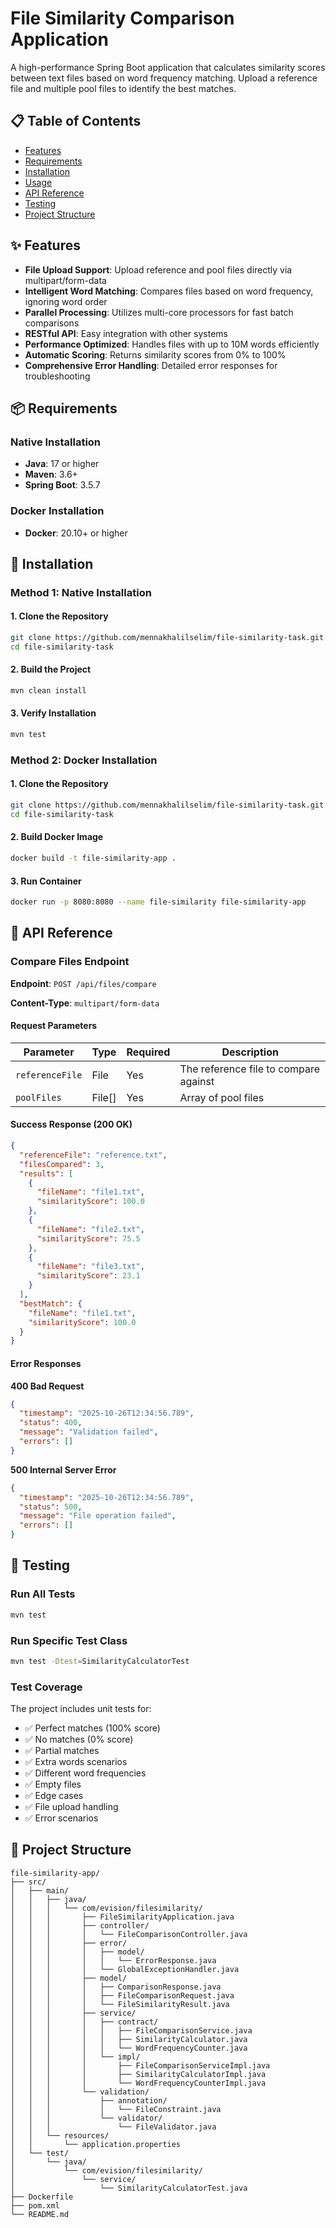 # File Similarity Comparison Application

A high-performance Spring Boot application that calculates similarity scores between text files based on word frequency matching. Upload a reference file and multiple pool files to identify the best matches.

## 📋 Table of Contents

- [Features](#features)
- [Requirements](#requirements)
- [Installation](#installation)
- [Usage](#usage)
- [API Reference](#api-reference)
- [Testing](#testing)
- [Project Structure](#project-structure)

## ✨ Features

- **File Upload Support**: Upload reference and pool files directly via multipart/form-data
- **Intelligent Word Matching**: Compares files based on word frequency, ignoring word order
- **Parallel Processing**: Utilizes multi-core processors for fast batch comparisons
- **RESTful API**: Easy integration with other systems
- **Performance Optimized**: Handles files with up to 10M words efficiently
- **Automatic Scoring**: Returns similarity scores from 0% to 100%
- **Comprehensive Error Handling**: Detailed error responses for troubleshooting

## 📦 Requirements

### Native Installation
- **Java**: 17 or higher
- **Maven**: 3.6+
- **Spring Boot**: 3.5.7

### Docker Installation
- **Docker**: 20.10+ or higher

## 🚀 Installation

### Method 1: Native Installation

#### 1. Clone the Repository

```bash
git clone https://github.com/mennakhalilselim/file-similarity-task.git
cd file-similarity-task
```

#### 2. Build the Project

```bash
mvn clean install
```

#### 3. Verify Installation

```bash
mvn test
```

### Method 2: Docker Installation

#### 1. Clone the Repository

```bash
git clone https://github.com/mennakhalilselim/file-similarity-task.git
cd file-similarity-task
```

#### 2. Build Docker Image

```bash
docker build -t file-similarity-app .
```

#### 3. Run Container

```bash
docker run -p 8080:8080 --name file-similarity file-similarity-app
```

## 📡 API Reference

### Compare Files Endpoint

**Endpoint**: `POST /api/files/compare`

**Content-Type**: `multipart/form-data`

#### Request Parameters

| Parameter | Type | Required | Description |
|-----------|------|----------|-------------|
| `referenceFile` | File | Yes | The reference file to compare against |
| `poolFiles` | File[] | Yes | Array of pool files |

#### Success Response (200 OK)

```json
{
  "referenceFile": "reference.txt",
  "filesCompared": 3,
  "results": [
    {
      "fileName": "file1.txt",
      "similarityScore": 100.0
    },
    {
      "fileName": "file2.txt",
      "similarityScore": 75.5
    },
    {
      "fileName": "file3.txt",
      "similarityScore": 23.1
    }
  ],
  "bestMatch": {
    "fileName": "file1.txt",
    "similarityScore": 100.0
  }
}
```

#### Error Responses

**400 Bad Request**
```json
{
  "timestamp": "2025-10-26T12:34:56.789",
  "status": 400,
  "message": "Validation failed",
  "errors": []
}
```

**500 Internal Server Error**
```json
{
  "timestamp": "2025-10-26T12:34:56.789",
  "status": 500,
  "message": "File operation failed",
  "errors": []
}
```

## 🧪 Testing

### Run All Tests

```bash
mvn test
```

### Run Specific Test Class

```bash
mvn test -Dtest=SimilarityCalculatorTest
```

### Test Coverage

The project includes unit tests for:
- ✅ Perfect matches (100% score)
- ✅ No matches (0% score)
- ✅ Partial matches
- ✅ Extra words scenarios
- ✅ Different word frequencies
- ✅ Empty files
- ✅ Edge cases
- ✅ File upload handling
- ✅ Error scenarios

## 📁 Project Structure

```
file-similarity-app/
├── src/
│   ├── main/
│   │   ├── java/
│   │   │   └── com/evision/filesimilarity/
│   │   │       ├── FileSimilarityApplication.java
│   │   │       ├── controller/
│   │   │       │   └── FileComparisonController.java
│   │   │       ├── error/
│   │   │       │   ├── model/
│   │   │       │   │   └── ErrorResponse.java
│   │   │       │   └── GlobalExceptionHandler.java
│   │   │       ├── model/
│   │   │       │   ├── ComparisonResponse.java
│   │   │       │   ├── FileComparisonRequest.java
│   │   │       │   └── FileSimilarityResult.java
│   │   │       ├── service/
│   │   │       │   ├── contract/
│   │   │       │   │   ├── FileComparisonService.java
│   │   │       │   │   ├── SimilarityCalculator.java
│   │   │       │   │   └── WordFrequencyCounter.java
│   │   │       │   └── impl/
│   │   │       │       ├── FileComparisonServiceImpl.java
│   │   │       │       ├── SimilarityCalculatorImpl.java
│   │   │       │       └── WordFrequencyCounterImpl.java
│   │   │       └── validation/
│   │   │           ├── annotation/
│   │   │           │   └── FileConstraint.java
│   │   │           └── validator/
│   │   │               └── FileValidator.java
│   │   └── resources/
│   │       └── application.properties
│   └── test/
│       └── java/
│           └── com/evision/filesimilarity/
│               └── service/
│                   └── SimilarityCalculatorTest.java
├── Dockerfile
├── pom.xml
└── README.md
```